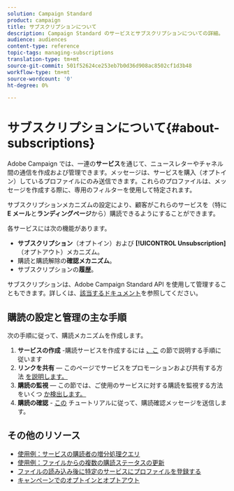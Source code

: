 ```yaml
---
solution: Campaign Standard
product: campaign
title: サブスクリプションについて
description: Campaign Standard のサービスとサブスクリプションについての詳細。
audience: audiences
content-type: reference
topic-tags: managing-subscriptions
translation-type: tm+mt
source-git-commit: 501f52624ce253eb7b0d36d908ac8502cf1d3b48
workflow-type: tm+mt
source-wordcount: '0'
ht-degree: 0%

---
```



# サブスクリプションについて{#about-subscriptions}

Adobe Campaign では、一連の&#x200B;**サービス**&#x200B;を通じて、ニュースレターやチャネル間の通信を作成および管理できます。メッセージは、サービスを購入（オプトイン）しているプロファイルにのみ送信できます。これらのプロファイルは、メッセージを作成する際に、専用のフィルターを使用して特定されます。

サブスクリプションメカニズムの設定により、顧客がこれらのサービスを（特に **E メール**&#x200B;と&#x200B;**ランディングページ**&#x200B;から）購読できるようにすることができます。

各サービスには次の機能があります。

* **サブスクリプション**（オプトイン）および **[!UICONTROL Unsubscription]**（オプトアウト）メカニズム。
* 購読と購読解除の&#x200B;**確認メカニズム**。
* サブスクリプションの&#x200B;**履歴**。

サブスクリプションは、Adobe Campaign Standard API を使用して管理することもできます。詳しくは、[該当するドキュメント](../../api/using/creating-a-service.md)を参照してください。

## 購読の設定と管理の主な手順

次の手順に従って、購読メカニズムを作成します。

1. **サービスの作成** -購読サービスを作成するには [、こ](../../audiences/using/creating-a-service.md) の節で説明する手順に従います
1. **リンクを共有**  — このページでサービスをプロモーションおよび共有する方法 [を説明します。](../../audiences/using/promoting-a-service.md)
1. **購読の監視**  — この節では、ご使用のサービスに対する購読を監視する方法をいくつ [か検出します。](../../audiences/using/monitoring-subscriptions.md)
1. **購読の確認** - [この](../../audiences/using/confirming-subscription-to-a-service.md) チュートリアルに従って、購読確認メッセージを送信します。

## その他のリソース

* [使用例：サービスの購読者の増分処理クエリ](../../automating/using/incremental-query-on-subscribers.md)
* [使用例：ファイルからの複数の購読ステータスの更新](../../automating/using/updating-subscriptions-from-file.md)
* [ファイルの読み込み後に特定のサービスにプロファイルを登録する](../../automating/using/subscribing-profiles-from-file.md)
* [キャンペーンでのオプトインとオプトアウト](../../audiences/using/about-opt-in-and-opt-out-in-campaign.md)
